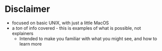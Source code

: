 # Disclaimer

* focused on basic UNIX, with just a little MacOS
* a *ton* of info covered - this is examples of what is possible, not explainers
  * Intended to make you familiar with what you might see, and how to learn more
